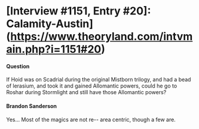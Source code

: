 # [Interview #1151, Entry #20]: Calamity-Austin](https://www.theoryland.com/intvmain.php?i=1151#20)

#### Question

If Hoid was on Scadrial during the original Mistborn trilogy, and had a bead of lerasium, and took it and gained Allomantic powers, could he go to Roshar during Stormlight and still have those Allomantic powers?

#### Brandon Sanderson

Yes… Most of the magics are not re-- area centric, though a few are.

